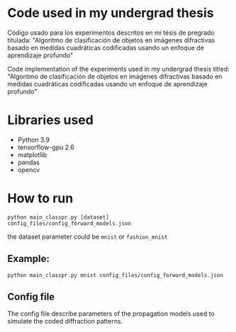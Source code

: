 # Code used in my undergrad thesis

Código usado para los experimentos descritos en mi tésis de pregrado titulada: "Algoritmo de clasificación de objetos en imágenes difractivas basado en medidas cuadráticas codificadas usando un enfoque de aprendizaje profundo"


Code implementation of the experiments used in my undergrad thesis titled: "Algoritmo de clasificación de objetos en imágenes difractivas basado en medidas cuadráticas codificadas usando un enfoque de aprendizaje profundo"


# Libraries used


* Python 3.9
* tensorflow-gpu 2.6
* matplotlib
* pandas
* opencv

# How to run

```{r, engine='bash', count_lines}
python main_classpr.py [dataset] config_files/config_forward_models.json 
```

the dataset parameter could be `mnist` or `fashion_mnist`

## Example:

```{r, engine='bash', count_lines}
python main_classpr.py mnist config_files/config_forward_models.json 
```

## Config file

The config file describe parameters of the propagation models used to simulate the coded diffraction patterns.


